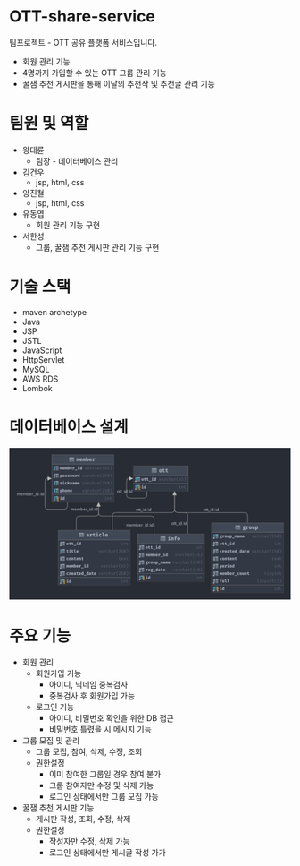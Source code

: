 # OTT-share-service
팀프로젝트 - OTT 공유 플랫폼 서비스입니다.

- 회원 관리 기능
- 4명까지 가입할 수 있는 OTT 그룹 관리 기능
- 꿀잼 추천 게시판을 통해 이달의 추천작 및 추천글 관리 기능 

# 팀원 및 역할
- 왕대륜
  - 팀장 - 데이터베이스 관리
- 김건우
  - jsp, html, css
- 양진철
  - jsp, html, css
- 유동엽
  - 회원 관리 기능 구현
- 서한성
  - 그룹, 꿀잼 추천 게시판 관리 기능 구현

# 기술 스택
- maven archetype
- Java
- JSP
- JSTL
- JavaScript
- HttpServlet
- MySQL
- AWS RDS
- Lombok

# 데이터베이스 설계
![pizzadb-diagram.png](pizzadb-diagram.png)

# 주요 기능

- 회원 관리
  - 회원가입 기능
    - 아이디, 닉네임 중복검사
    - 중복검사 후 회원가입 가능
  - 로그인 기능
    - 아이디, 비밀번호 확인을 위한 DB 접근
    - 비밀번호 틀렸을 시 메시지 기능
- 그룹 모집 및 관리
  - 그룹 모집, 참여, 삭제, 수정, 조회
  - 권한설정
    - 이미 참여한 그룹일 경우 참여 불가
    - 그룹 참여자만 수정 및 삭제 가능
    - 로그인 상태에서만 그룹 모집 가능
- 꿀잼 추천 게시판 기능
  - 게시판 작성, 조회, 수정, 삭제
  - 권한설정
    - 작성자만 수정, 삭제 가능
    - 로그인 상태에서만 게시글 작성 가가
  